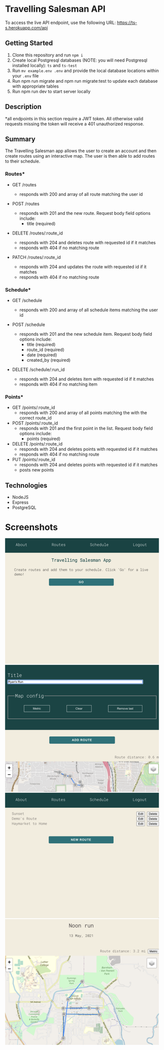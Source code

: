 # Travelling Salesman API

To access the live API endpoint, use the following URL: 
https://ts-s.herokuapp.com/api
## Getting Started

1. Clone this repository and run `npm i`
2. Create local Postgresql databases (NOTE: you will need Postgresql installed locally): `ts` and `ts-test`
3. Run `mv example.env .env` and provide the local database locations within your `.env` file
4. Run npm run migrate and npm run migrate:test to update each database with appropriate tables
5. Run npm run dev to start server locally


## Description
*all endpoints in this section require a JWT token.  All otherwise valid requests missing the token will receive a 401 unauthorized response.

## Summary
The Travelling Salesman app allows the user to create an account and then create routes using an interactive map.  The user is then able to add routes to their schedule.


### Routes*
* GET /routes
    * responds with 200 and array of all route matching the user id
* POST /routes
    * responds with 201 and the new route. Request body field options include:
        * title (required)

* DELETE /routes/:route_id
    * responds with 204 and deletes route with requested id if it matches
    * responds with 404 if no matching route

* PATCH /routes/:route_id
    * responds with 204 and updates the route with requested id if it matches
    * responds with 404 if no matching route

### Schedule*
* GET /schedule
    * responds with 200 and array of all schedule items matching the user id
* POST /schedule
    * responds with 201 and the new schedule item. Request body field options include:
        * title (required)
        * route_id (required) 
        * date (required)
        * created_by (required)

* DELETE /schedule/:run_id
    * responds with 204 and deletes item with requested id if it matches
    * responds with 404 if no matching item


### Points*
* GET /points/:route_id
    * responds with 200 and array of all points matching the with the correct route_id
* POST /points/:route_id
    * responds with 201 and the first point in the list. Request body field options include:
        * points (required)
* DELETE /points/:route_id
    * responds with 204 and deletes points with requested id if it matches
    * responds with 404 if no matching route
* PUT /points/:route_id
    * responds with 204 and deletes points with requested id if it matches
    * posts new points




## Technologies
* NodeJS
* Express
* PostgreSQL

# Screenshots
![Landing page view screenshot](/ts-screenshots/Landing.png)
![Add Route view screenshot](/ts-screenshots/AddRoute.png)
![Route List view screenshot](/ts-screenshots/RouteList.png)
![Schedule Item detail view screenshot](/ts-screenshots/ScheduleItem.png)

